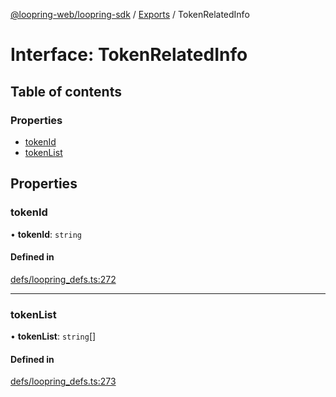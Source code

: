 [@loopring-web/loopring-sdk](../README.md) / [Exports](../modules.md) / TokenRelatedInfo

# Interface: TokenRelatedInfo

## Table of contents

### Properties

- [tokenId](TokenRelatedInfo.md#tokenid)
- [tokenList](TokenRelatedInfo.md#tokenlist)

## Properties

### tokenId

• **tokenId**: `string`

#### Defined in

[defs/loopring_defs.ts:272](https://github.com/Loopring/loopring_sdk/blob/edf273a/src/defs/loopring_defs.ts#L272)

___

### tokenList

• **tokenList**: `string`[]

#### Defined in

[defs/loopring_defs.ts:273](https://github.com/Loopring/loopring_sdk/blob/edf273a/src/defs/loopring_defs.ts#L273)
